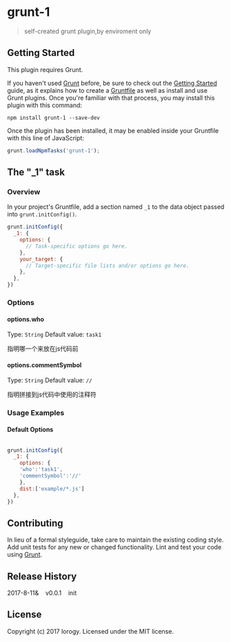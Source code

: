 # grunt-1

> self-created grunt plugin,by enviroment  only

## Getting Started
This plugin requires Grunt.

If you haven't used [Grunt](http://gruntjs.com/) before, be sure to check out the [Getting Started](http://gruntjs.com/getting-started) guide, as it explains how to create a [Gruntfile](http://gruntjs.com/sample-gruntfile) as well as install and use Grunt plugins. Once you're familiar with that process, you may install this plugin with this command:

```shell
npm install grunt-1 --save-dev
```

Once the plugin has been installed, it may be enabled inside your Gruntfile with this line of JavaScript:

```js
grunt.loadNpmTasks('grunt-1');
```

## The "_1" task

### Overview
In your project's Gruntfile, add a section named `_1` to the data object passed into `grunt.initConfig()`.

```js
grunt.initConfig({
  _1: {
    options: {
      // Task-specific options go here.
    },
    your_target: {
      // Target-specific file lists and/or options go here.
    },
  },
})
```

### Options

#### options.who 
Type: `String`
Default value: `task1`

指明哪一个来放在js代码前

#### options.commentSymbol
Type: `String`
Default value: `//`

指明拼接到js代码中使用的注释符

### Usage Examples

#### Default Options
```js

grunt.initConfig({
  _1: {
    options: {
    'who':'task1',
    'commentSymbol':'//'
    },
    dist:['example/*.js']
  },
})
```

## Contributing
In lieu of a formal styleguide, take care to maintain the existing coding style. Add unit tests for any new or changed functionality. Lint and test your code using [Grunt](http://gruntjs.com/).

## Release History
2017-8-11&&nbsp;&nbsp;&nbsp;&nbsp;v0.0.1&nbsp;&nbsp;&nbsp;&nbsp;init

## License
Copyright (c) 2017 lorogy. Licensed under the MIT license.
